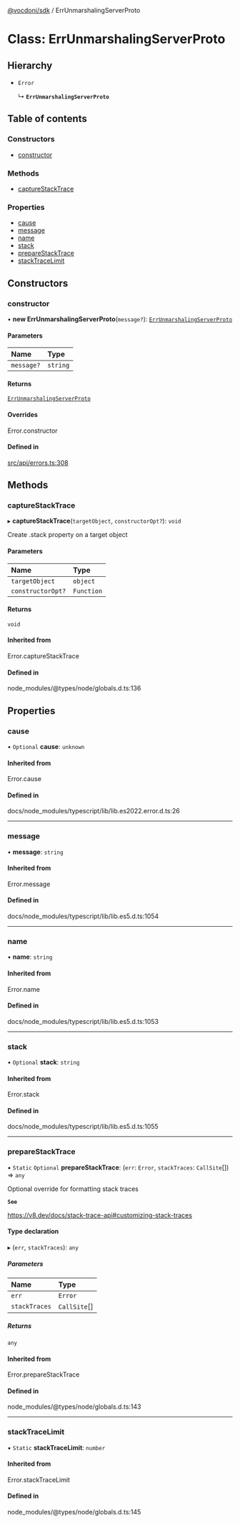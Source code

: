 [@vocdoni/sdk](/sdk) / ErrUnmarshalingServerProto

# Class: ErrUnmarshalingServerProto

## Hierarchy

- `Error`

  ↳ **`ErrUnmarshalingServerProto`**

## Table of contents

### Constructors

- [constructor](ErrUnmarshalingServerProto#constructor)

### Methods

- [captureStackTrace](ErrUnmarshalingServerProto#capturestacktrace)

### Properties

- [cause](ErrUnmarshalingServerProto#cause)
- [message](ErrUnmarshalingServerProto#message)
- [name](ErrUnmarshalingServerProto#name)
- [stack](ErrUnmarshalingServerProto#stack)
- [prepareStackTrace](ErrUnmarshalingServerProto#preparestacktrace)
- [stackTraceLimit](ErrUnmarshalingServerProto#stacktracelimit)

## Constructors

### constructor

• **new ErrUnmarshalingServerProto**(`message?`): [`ErrUnmarshalingServerProto`](ErrUnmarshalingServerProto)

#### Parameters

| Name | Type |
| :------ | :------ |
| `message?` | `string` |

#### Returns

[`ErrUnmarshalingServerProto`](ErrUnmarshalingServerProto)

#### Overrides

Error.constructor

#### Defined in

[src/api/errors.ts:308](https://github.com/vocdoni/vocdoni-sdk/blob/179c92b4cecfec787d968dc02b519f64ee15c5d3/src/api/errors.ts#L308)

## Methods

### captureStackTrace

▸ **captureStackTrace**(`targetObject`, `constructorOpt?`): `void`

Create .stack property on a target object

#### Parameters

| Name | Type |
| :------ | :------ |
| `targetObject` | `object` |
| `constructorOpt?` | `Function` |

#### Returns

`void`

#### Inherited from

Error.captureStackTrace

#### Defined in

node_modules/@types/node/globals.d.ts:136

## Properties

### cause

• `Optional` **cause**: `unknown`

#### Inherited from

Error.cause

#### Defined in

docs/node_modules/typescript/lib/lib.es2022.error.d.ts:26

___

### message

• **message**: `string`

#### Inherited from

Error.message

#### Defined in

docs/node_modules/typescript/lib/lib.es5.d.ts:1054

___

### name

• **name**: `string`

#### Inherited from

Error.name

#### Defined in

docs/node_modules/typescript/lib/lib.es5.d.ts:1053

___

### stack

• `Optional` **stack**: `string`

#### Inherited from

Error.stack

#### Defined in

docs/node_modules/typescript/lib/lib.es5.d.ts:1055

___

### prepareStackTrace

▪ `Static` `Optional` **prepareStackTrace**: (`err`: `Error`, `stackTraces`: `CallSite`[]) => `any`

Optional override for formatting stack traces

**`See`**

https://v8.dev/docs/stack-trace-api#customizing-stack-traces

#### Type declaration

▸ (`err`, `stackTraces`): `any`

##### Parameters

| Name | Type |
| :------ | :------ |
| `err` | `Error` |
| `stackTraces` | `CallSite`[] |

##### Returns

`any`

#### Inherited from

Error.prepareStackTrace

#### Defined in

node_modules/@types/node/globals.d.ts:143

___

### stackTraceLimit

▪ `Static` **stackTraceLimit**: `number`

#### Inherited from

Error.stackTraceLimit

#### Defined in

node_modules/@types/node/globals.d.ts:145

